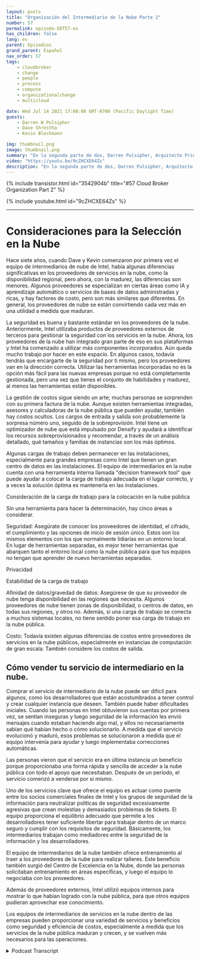 ```yaml
---
layout: posts
title: "Organización del Intermediario de la Nube Parte 2"
number: 57
permalink: episode-EDT57-es
has_children: false
lang: es
parent: Episodios
grand_parent: Español
nav_order: 57
tags:
    - cloudbroker
    - change
    - people
    - process
    - compute
    - organizationalchange
    - multicloud

date: Wed Jul 14 2021 17:00:00 GMT-0700 (Pacific Daylight Time)
guests:
    - Darren W Pulsipher
    - Dave Shrestha
    - Kevin Bleckmann

img: thumbnail.png
image: thumbnail.png
summary: "En la segunda parte de dos, Darren Pulsipher, Arquitecto Principal de Soluciones, y los Arquitectos de Soluciones en la Nube de Intel, Dave Shrestha y Kevin Bleckman, hablan sobre los beneficios y servicios de una organización de intermediación en la nube."
video: "https://youtu.be/9cZHCXE64Zs"
description: "En la segunda parte de dos, Darren Pulsipher, Arquitecto Principal de Soluciones, y los Arquitectos de Soluciones en la Nube de Intel, Dave Shrestha y Kevin Bleckman, hablan sobre los beneficios y servicios de una organización de intermediación en la nube."
---
```


<div>
{% include transistor.html id="3542904b" title="#57 Cloud Broker Organization Part 2" %}

{% include youtube.html id="9cZHCXE64Zs" %}
</div>

---

# Consideraciones para la Selección en la Nube

Hace siete años, cuando Dave y Kevin comenzaron por primera vez el equipo de intermediarios de nube de Intel, había algunas diferencias significativas en los proveedores de servicios en la nube, como la disponibilidad regional, pero ahora, con la madurez, las diferencias son menores. Algunos proveedores se especializan en ciertas áreas como IA y aprendizaje automático o servicios de bases de datos administradas y ricas, y hay factores de costo, pero son más similares que diferentes. En general, los proveedores de nube se están convirtiendo cada vez más en una utilidad a medida que maduran.

La seguridad es buena y bastante estándar en los proveedores de la nube. Anteriormente, Intel utilizaba productos de proveedores externos de terceros para gestionar la seguridad con los servicios en la nube. Ahora, los proveedores de la nube han integrado gran parte de eso en sus plataformas y Intel ha comenzado a utilizar más componentes incorporados. Aún queda mucho trabajo por hacer en este espacio. En algunos casos, todavía tendrás que encargarte de la seguridad por ti mismo, pero los proveedores van en la dirección correcta. Utilizar las herramientas incorporadas no es la opción más fácil para las nuevas empresas porque no está completamente gestionada, pero una vez que tienes el conjunto de habilidades y madurez, al menos las herramientas están disponibles.

La gestión de costos sigue siendo un arte; muchas personas se sorprenden con su primera factura de la nube. Aunque existen herramientas integradas, asesores y calculadoras de la nube pública que pueden ayudar, también hay costos ocultos. Los cargos de entrada y salida son probablemente la sorpresa número uno, seguido de la sobreprovisión. Intel tiene un optimizador de nube que está impulsado por Densify y ayudará a identificar los recursos sobreprovisionados y recomendar, a través de un análisis detallado, qué tamaños y familias de instancias son los más óptimos.

Algunas cargas de trabajo deben permanecer en las instalaciones, especialmente para grandes empresas como Intel que tienen un gran centro de datos en las instalaciones. El equipo de intermediarios en la nube cuenta con una herramienta interna llamada "decision framework tool" que puede ayudar a colocar la carga de trabajo adecuada en el lugar correcto, y a veces la solución óptima es mantenerla en las instalaciones.

Consideración de la carga de trabajo para la colocación en la nube pública

Sin una herramienta para hacer la determinación, hay cinco áreas a considerar.

Seguridad: Asegúrate de conocer los proveedores de identidad, el cifrado, el cumplimiento y las opciones de inicio de sesión único. Estos son los mismos elementos con los que normalmente lidiarías en un entorno local. En lugar de herramientas separadas, es mejor tener herramientas que abarquen tanto el entorno local como la nube pública para que tus equipos no tengan que aprender de nuevo herramientas separadas.

Privacidad

Estabilidad de la carga de trabajo

Afinidad de datos/gravedad de datos: Asegúrese de que su proveedor de nube tenga disponibilidad en las regiones que necesita. Algunos proveedores de nube tienen zonas de disponibilidad, o centros de datos, en todas sus regiones, y otros no. Además, si una carga de trabajo se conecta a muchos sistemas locales, no tiene sentido poner esa carga de trabajo en la nube pública.

Costo: Todavía existen algunas diferencias de costos entre proveedores de servicios en la nube públicos, especialmente en instancias de computación de gran escala. También considere los costos de salida.

## Cómo vender tu servicio de intermediario en la nube.

Comprar el servicio de intermediario de la nube puede ser difícil para algunos, como los desarrolladores que están acostumbrados a tener control y crear cualquier instancia que deseen. También puede haber dificultades iniciales. Cuando las personas en Intel obtuvieron sus cuentas por primera vez, se sentían inseguras y luego seguridad de la información les envió mensajes cuando estaban haciendo algo mal, y ellos no necesariamente sabían qué habían hecho o cómo solucionarlo. A medida que el servicio evolucionó y maduró, esos problemas se solucionaron a medida que el equipo intervenía para ayudar y luego implementaba correcciones automáticas.

Las personas vieron que el servicio era en última instancia un beneficio porque proporcionaba una forma rápida y sencilla de acceder a la nube pública con todo el apoyo que necesitaban. Después de un período, el servicio comenzó a venderse por sí mismo.

Uno de los servicios clave que ofrece el equipo es actuar como puente entre los socios comerciales finales de Intel y los grupos de seguridad de la información para neutralizar políticas de seguridad excesivamente agresivas que crean molestias y demasiados problemas de tickets. El equipo proporciona el equilibrio adecuado que permite a los desarrolladores tener suficiente libertar para trabajar dentro de un marco seguro y cumplir con los requisitos de seguridad. Básicamente, los intermediarios trabajan como mediadores entre la seguridad de la información y los desarrolladores.

El equipo de intermediarios de la nube también ofrece entrenamiento al traer a los proveedores de la nube para realizar talleres. Este beneficio también surgió del Centro de Excelencia en la Nube, donde las personas solicitaban entrenamiento en áreas específicas, y luego el equipo lo negociaba con los proveedores.

Además de proveedores externos, Intel utilizó equipos internos para mostrar lo que habían logrado con la nube pública, para que otros equipos pudieran aprovechar ese conocimiento.

Los equipos de intermediarios de servicios en la nube dentro de las empresas pueden proporcionar una variedad de servicios y beneficios como seguridad y eficiencia de costos, especialmente a medida que los servicios de la nube pública maduran y crecen, y se vuelven más necesarios para las operaciones.



<details>
<summary> Podcast Transcript </summary>

<p></p>

</details>
